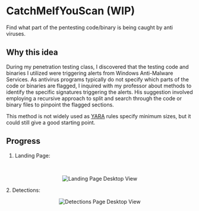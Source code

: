 # CatchMeIfYouScan (WIP)
Find what part of the pentesting code/binary is being caught by anti viruses.

## Why this idea
During my penetration testing class, I discovered that the testing code and binaries I utilized were triggering alerts from Windows Anti-Malware Services. As antivirus programs typically do not specify which parts of the code or binaries are flagged, I inquired with my professor about methods to identify the specific signatures triggering the alerts. His suggestion involved employing a recursive approach to split and search through the code or binary files to pinpoint the flagged sections.

This method is not widely used as [YARA](https://www.malwarebytes.com/blog/news/2017/09/explained-yara-rules) rules specify minimum sizes, but it could still give a good starting point. 

## Progress
1. Landing Page:
<br/>
<p align="center">
  <img src="https://github.com/drone911/CatchMeIfYouScan/blob/main/images/Landing-Page.PNG" alt="Landing Page Desktop View">
</p>
2. Detections:
<br/>
<p align="center">
  <img src="https://github.com/drone911/CatchMeIfYouScan/blob/main/images/Detections-Page.PNG" alt="Detections Page Desktop View">
</p>
